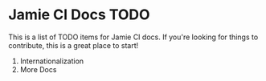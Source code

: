 Jamie CI Docs TODO
==================
This is a list of TODO items for Jamie CI docs. If you're looking for things to contribute, this is a great place to start!

1. Internationalization
2. More Docs
